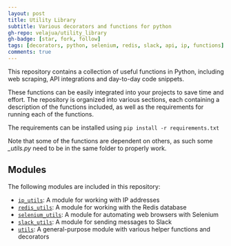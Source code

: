 ```yaml
---
layout: post
title: Utility Library
subtitle: Various decorators and functions for python
gh-repo: velajua/utility_library
gh-badge: [star, fork, follow]
tags: [decorators, python, selenium, redis, slack, api, ip, functions]
comments: true
---
```


This repository contains a collection of useful functions in Python, including web scraping, API integrations and day-to-day code snippets.

These functions can be easily integrated into your projects to save time and effort. The repository is organized into various sections, each containing a description of the functions included, as well as the requirements for running each of the functions.

The requirements can be installed using `pip install -r requirements.txt` 

Note that some of the functions are dependent on others, as such some *_utils.py* need to be in the same folder to properly work.

## Modules

The following modules are included in this repository:

- [`ip_utils`](https://github.com/velajua/utility_library/tree/main/ip_utils): A module for working with IP addresses
- [`redis_utils`](https://github.com/velajua/utility_library/tree/main/redis_utils): A module for working with the Redis database
- [`selenium_utils`](https://github.com/velajua/utility_library/tree/main/selenium_utils): A module for automating web browsers with Selenium
- [`slack_utils`](https://github.com/velajua/utility_library/tree/main/slack_utils): A module for sending messages to Slack
- [`utils`](https://github.com/velajua/utility_library/tree/main/utils): A general-purpose module with various helper functions and decorators
